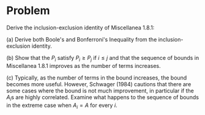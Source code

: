 # Problem
Derive the inclusion-exclusion identity of Miscellanea 1.8.1:

(a) Derive both Boole's and Bonferroni's Inequality from the inclusion-exclusion identity.

(b) Show that the $P_i$ satisfy $P_i \geq P_j$ if $i \leq j$ and that the sequence of bounds in Miscellanea 1.8.1 improves as the number of terms increases.

(c) Typically, as the number of terms in the bound increases, the bound becomes more useful. However, Schwager (1984) cautions that there are some cases where the bound is not much improvement, in particular if the $A_i$s are highly correlated. Examine what happens to the sequence of bounds in the extreme case when $A_i = A$ for every $i$.
